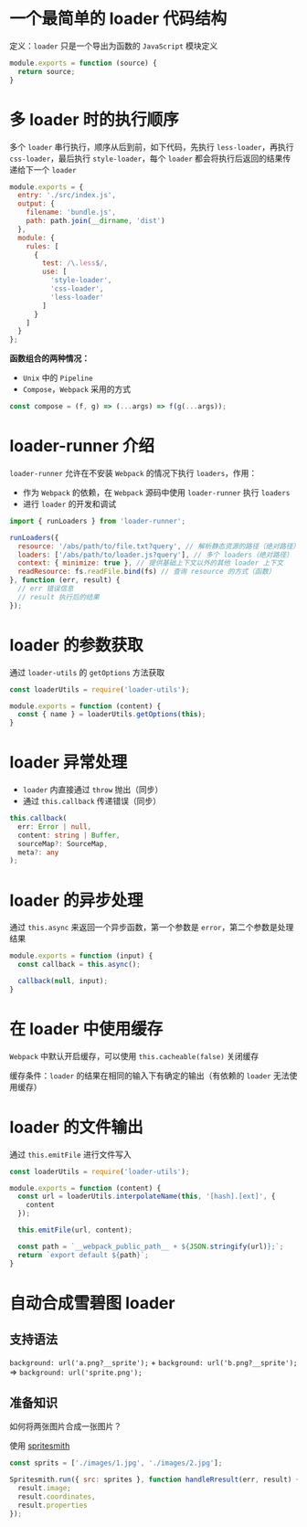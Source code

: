 # 一个最简单的 loader 代码结构

定义：`loader` 只是一个导出为函数的 `JavaScript` 模块定义

```js
module.exports = function (source) {
  return source;
}
```

# 多 loader 时的执行顺序

多个 `loader` 串行执行，顺序从后到前，如下代码，先执行 `less-loader`，再执行 `css-loader`，最后执行 `style-loader`，每个 `loader` 都会将执行后返回的结果传递给下一个 `loader`

```js
module.exports = {
  entry: './src/index.js',
  output: {
    filename: 'bundle.js',
    path: path.join(__dirname, 'dist')
  },
  module: {
    rules: [
      {
        test: /\.less$/,
        use: [
          'style-loader',
          'css-loader',
          'less-loader'
        ]
      }
    ]
  }
};
```

**函数组合的两种情况：**

- `Unix` 中的 `Pipeline`
- `Compose`，`Webpack` 采用的方式

```js
const compose = (f, g) => (...args) => f(g(...args));
```

# loader-runner 介绍

`loader-runner` 允许在不安装 `Webpack` 的情况下执行 `loaders`，作用：

- 作为 `Webpack` 的依赖，在 `Webpack` 源码中使用 `loader-runner` 执行 `loaders`
- 进行 `loader` 的开发和调试

```js
import { runLoaders } from 'loader-runner';

runLoaders({
  resource: '/abs/path/to/file.txt?query', // 解析静态资源的路径（绝对路径）
  loaders: ['/abs/path/to/loader.js?query'], // 多个 loaders（绝对路径）
  context: { minimize: true }, // 提供基础上下文以外的其他 loader 上下文
  readResource: fs.readFile.bind(fs) // 查询 resource 的方式（函数）
}, function (err, result) {
  // err 错误信息
  // result 执行后的结果
});
```

# loader 的参数获取

通过 `loader-utils` 的 `getOptions` 方法获取

```js
const loaderUtils = require('loader-utils');

module.exports = function (content) {
  const { name } = loaderUtils.getOptions(this);
}
```

# loader 异常处理

- `loader` 内直接通过 `throw` 抛出（同步）
- 通过 `this.callback` 传递错误（同步）

```ts
this.callback(
  err: Error | null,
  content: string | Buffer,
  sourceMap?: SourceMap,
  meta?: any
);
```

# loader 的异步处理

通过 `this.async` 来返回一个异步函数，第一个参数是 `error`，第二个参数是处理结果

```js
module.exports = function (input) {
  const callback = this.async();

  callback(null, input);
}
```

# 在 loader 中使用缓存

`Webpack` 中默认开启缓存，可以使用 `this.cacheable(false)` 关闭缓存

缓存条件：`loader` 的结果在相同的输入下有确定的输出（有依赖的 `loader` 无法使用缓存）

# loader 的文件输出

通过 `this.emitFile` 进行文件写入

```js
const loaderUtils = require('loader-utils');

module.exports = function (content) {
  const url = loaderUtils.interpolateName(this, '[hash].[ext]', {
    content
  });

  this.emitFile(url, content);

  const path = `__webpack_public_path__ + ${JSON.stringify(url)};`;
  return `export default ${path}`;
}
```

# 自动合成雪碧图 loader

## 支持语法

`background: url('a.png?__sprite');` + `background: url('b.png?__sprite');` => `background: url('sprite.png');`

## 准备知识

如何将两张图片合成一张图片？

使用 [spritesmith](https://www.npmjs.com/package/spritesmith)

```js
const sprits = ['./images/1.jpg', './images/2.jpg'];

Spritesmith.run({ src: sprites }, function handleRresult(err, result) {
  result.image;
  result.coordinates,
  result.properties
});
```

